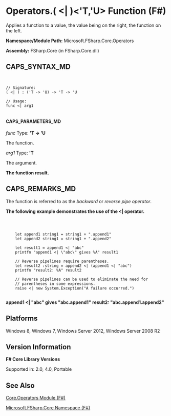 # Operators.( <| )<'T,'U> Function (F#)

Applies a function to a value, the value being on the right, the function on the left.

**Namespace/Module Path:** Microsoft.FSharp.Core.Operators

**Assembly:** FSharp.Core (in FSharp.Core.dll)


## CAPS_SYNTAX_MD



```


// Signature:
( <| ) : ('T -> 'U) -> 'T -> 'U

// Usage:
func <| arg1


```



#### CAPS_PARAMETERS_MD
*func*
Type: **'T -&gt; 'U**


The function.


*arg1*
Type: **'T**


The argument.



**The function result.**
## CAPS_REMARKS_MD
The function is referred to as the *backward* or *reverse pipe operator*.

**The following example demonstrates the use of the &lt;| operator.**


```



    let append1 string1 = string1 + ".append1"
    let append2 string1 = string1 + ".append2"

    let result1 = append1 <| "abc"
    printfn "append1 <| \"abc\" gives %A" result1

    // Reverse pipelines require parentheses.
    let result2 :string = append2 <| (append1 <| "abc")
    printfn "result2: %A" result2

    // Reverse pipelines can be used to eliminate the need for
    // parentheses in some expressions.
    raise <| new System.Exception("A failure occurred.")


```



**append1 &lt;| "abc" gives "abc.append1"**
**result2: "abc.append1.append2"**
## Platforms
Windows 8, Windows 7, Windows Server 2012, Windows Server 2008 R2


## Version Information
**F# Core Library Versions**

Supported in: 2.0, 4.0, Portable




## See Also
[Core.Operators Module &#40;F&#35;&#41;](Core.Operators+Module+%28F%23%29.md)

[Microsoft.FSharp.Core Namespace &#40;F&#35;&#41;](Microsoft.FSharp.Core+Namespace+%28F%23%29.md)

